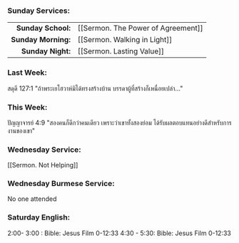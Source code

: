 ### Sunday Services:
| | |
| --:|:-- |
| **Sunday School:**  | [[Sermon. The Power of Agreement]] |
| **Sunday Morning:** | [[Sermon. Walking in Light]] |
| **Sunday Night:**   | [[Sermon. Lasting Value]] |
### Last Week: 
สดุดี 127:1 "ถ้าพระเยโฮวาห์มิได้ทรงสร้างบ้าน บรรดาผู้ที่สร้างก็เหนื่อยเปล่า..."
### This Week:
ปัญญาจารย์ 4:9 "สองคนก็ดีกว่าคนเดียว เพราะว่าเขาทั้งสองย่อม ได้รับผลตอบแทนอย่างดีสำหรับการงานของเขา"
### Wednesday Service:
[[Sermon. Not Helping]]
### Wednesday Burmese Service:
No one attended
### Saturday English:
2:00- 3:00 : Bible: Jesus Film 0-12:33
4:30 - 5:30: Bible: Jesus Film 0-12:33